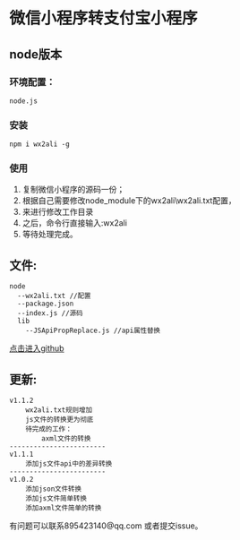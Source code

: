 # 微信小程序转支付宝小程序 #
## node版本 ##
### 环境配置： ###
	node.js
### 安装 ###
	npm i wx2ali -g
### 使用 ###
1. 	复制微信小程序的源码一份；
1. 	根据自己需要修改node_module下的wx2ali\wx2ali.txt配置，
1. 	来进行修改工作目录
1. 	之后，命令行直接输入:wx2ali
1. 	等待处理完成。
	
## 文件: ##
	node
	  --wx2ali.txt //配置
 	  --package.json
	  --index.js //源码
	  lib
        --JSApiPropReplace.js //api属性替换
[点击进入github](https://github.com/foxitdog/wx2ali "wx2ali转换")
	  
## 更新: ##
	v1.1.2
		wx2ali.txt规则增加
		js文件的转换更为彻底
		待完成的工作：
			axml文件的转换
	------------------------
	v1.1.1
		添加js文件api中的差异转换
	------------------------
	v1.0.2
		添加json文件转换
		添加js文件简单转换
		添加axml文件简单的转换

<div>有问题可以联系895423140@qq.com 或者提交issue。</div>
	
